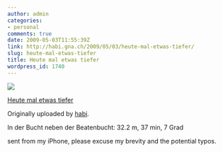 ```yaml
---
author: admin
categories:
- personal
comments: true
date: 2009-05-03T11:55:39Z
link: http://habi.gna.ch/2009/05/03/heute-mal-etwas-tiefer/
slug: heute-mal-etwas-tiefer
title: Heute mal etwas tiefer
wordpress_id: 1740
---
```


[![](http://farm4.static.flickr.com/3636/3497030664_8f7a098a1d_m.jpg)](http://www.flickr.com/photos/habi/3497030664/)
   

 
  [Heute mal etwas tiefer](http://www.flickr.com/photos/habi/3497030664/)
    

  Originally uploaded by [habi](http://www.flickr.com/people/habi/).
 



In der Bucht neben der Beatenbucht: 32.2 m, 37 min, 7 Grad  

  

sent from my iPhone, please excuse my brevity and the potential typos.
  

